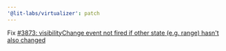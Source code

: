 ```yaml
---
'@lit-labs/virtualizer': patch
---
```


Fix [#3873: visibilityChange event not fired if other state (e.g. range) hasn't also changed](https://github.com/lit/lit/issues/3873)
